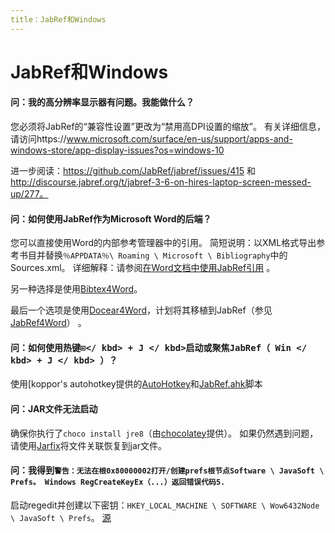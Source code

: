 ```yaml
---
title：JabRef和Windows
---
```


# JabRef和Windows

#### 问：我的高分辨率显示器有问题。我能做什么？

您必须将JabRef的“兼容性设置”更改为“禁用高DPI设置的缩放”。
有关详细信息，请访问https://www.microsoft.com/surface/en-us/support/apps-and-windows-store/app-display-issues?os=windows-10

进一步阅读：https://github.com/JabRef/jabref/issues/415
和
http://discourse.jabref.org/t/jabref-3-6-on-hires-laptop-screen-messed-up/277。

#### 问：如何使用JabRef作为Microsoft Word的后端？

您可以直接使用Word的内部参考管理器中的引用。
简短说明：以XML格式导出参考书目并替换`％APPDATA％\ Roaming \ Microsoft \ Bibliography`中的Sources.xml。
详细解释：请参阅[在Word文档中使用JabRef引用](http://www.ademcan.net/?d=2012/01/30/15/23/05-using-jabref-references-in-word-documents) 。

另一种选择是使用[Bibtex4Word](http://www.ee.ic.ac.uk/hp/staff/dmb/perl/index.html)。

最后一个选项是使用[Docear4Word](https://github.com/Docear/Docear4Word)，计划将其移植到JabRef（参见[JabRef4Word](https://github.com/JabRef/JabRef4Word)） 。

#### 问：如何使用热键<kbd>⊞</ kbd> + <kbd> J </ kbd>启动或聚焦JabRef（<kbd> Win </ kbd> + <kbd> J </ kbd> ）？

使用[koppor's autohotkey提供的[AutoHotkey](http://www.autohotkey.com/)和[JabRef.ahk](https://github.com/koppor/autohotkey-scripts/blob/master/JabRef.ahk)脚本

#### 问：JAR文件无法启动

确保你执行了`choco install jre8`（由[chocolatey](https://chocolatey.org/)提供）。
如果仍然遇到问题，请使用[Jarfix](https://johann.loefflmann.net/en/software/jarfix/index.html)将文件关联恢复到jar文件。

#### 问：我得到`警告：无法在根0x80000002打开/创建prefs根节点Software \ JavaSoft \ Prefs。 Windows RegCreateKeyEx（...）返回错误代码5.`

启动regedit并创建以下密钥：`HKEY_LOCAL_MACHINE \ SOFTWARE \ Wow6432Node \ JavaSoft \ Prefs`。 [源](https://stackoverflow.com/a/20798112/873282)